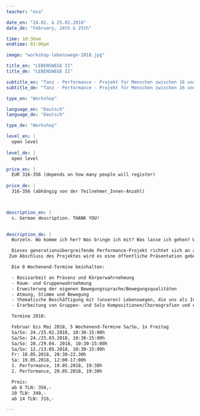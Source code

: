 ```yaml
---
teacher: "eva"

date_en: "24.02. & 25.02.2018"
date_de: "February, 24th & 25th"

time: 10:30am
endtime: 03:00pm

image: "workshop-lebenswege-2018.jpg"

title_en: "LEBENSWEGE II"
title_de: "LEBENSWEGE II"

subtitle_en: "Tanz - Performance - Projekt für Menschen zwischen 16 und 96"
subtitle_de: "Tanz - Performance - Projekt für Menschen zwischen 16 und 96"

type_en: "Workshop"

language_en: "Deutsch"
language_de: "Deutsch"

type_de: "Workshop"

level_en: |
  open level
  
level_de: |
  open level

price_en: |
  EUR 316-356 (depends on how many people will register)
  
price_de: |
  316-356 (abhängig von der Teilnehmer_Innen-Anzahl)



description_en: |
  s. German description. THANK YOU!

  
description_de: |
  Wurzeln. Wo komme ich her? Was bringe ich mit? Was lasse ich gehen? Was nehme ich mit? Was ist mir wichtig? Was gebe ich weiter? Wohin die Reise? Schritt für Schritt.

  Dieses generationsübergreifende Performance-Projekt richtet sich an alle, die Lust haben, ihre Erfahrung in Bewegung, Tanz und Improvisation in einer festen Gruppe zu vertiefen. Thematisch werden wir uns mit Lebenswegen beschäftigen, die uns als Inspiration für die Erarbeitung und Gestaltung von künstlerisch-tänzerischen Kompositionen dienen. 
 Zum Abschluss des Projektes wird es eine öffentliche Präsentation geben, die sowohl aus improvisiertem, wie auch gesetztem Material besteht.  

  Die 8 Wochenend-Termine beinhalten:  

  - Basisarbeit an Präsenz und Körperwahrnehmung  
  - Raum- und Gruppenwahrnehmung   
  - Erweiterung der eigenen Bewegungssprache/Bewegungsqualitäten  
  - Atmung, Stimme und Bewegung  
  - thematische Beschäftigung mit (unseren) Lebenswegen, die uns als Inspiration für die künstlerisch-tänzerische Gestaltung dienen   
  - Erarbeitung von Gruppen- und Solo Kompositionen/Choreografien und einer gemeinsamen Präsentation  

  Termine 2018:  

  Februar bis Mai 2018, 5 Wochenend-Termine Sa/So, 1x Freitag  
  Sa/So: 24./25.02.2018, 10:30-15:00h  
  Sa/So: 24./25.03.2018, 10:30-15:00h  
  Sa/So: 28./29.04. 2018, 10:30-15:00h  
  Sa/So: 12./13.05.2018, 10:30-15:00h  
  Fr: 18.05.2018, 20:30-22.30h  
  Sa: 19.05.2018, 12:00-17:00h  
  1. Performance, 19.05.2018, 19:30h  
  2. Performance, 20.05.2018, 19:30h  

  Preis:  
  ab 8 TLN: 356,-   
  10 TLN: 340,-  
  ab 14 TLN: 316,-    

---
```




